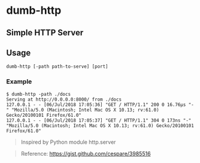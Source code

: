 # dumb-http
## Simple HTTP Server

## Usage

```
dumb-http [-path path-to-serve] [port]
```
### Example
```
$ dumb-http -path ./docs
Serving at http://0.0.0.0:8000/ from ./docs
127.0.0.1 - - [06/Jul/2018 17:05:36] "GET / HTTP/1.1" 200 0 16.76µs "-" "Mozilla/5.0 (Macintosh; Intel Mac OS X 10.13; rv:61.0) Gecko/20100101 Firefox/61.0"
127.0.0.1 - - [06/Jul/2018 17:05:37] "GET / HTTP/1.1" 304 0 173ns "-" "Mozilla/5.0 (Macintosh; Intel Mac OS X 10.13; rv:61.0) Gecko/20100101 Firefox/61.0"
```

>Inspired by Python module http.server

> Reference: https://gist.github.com/cespare/3985516
